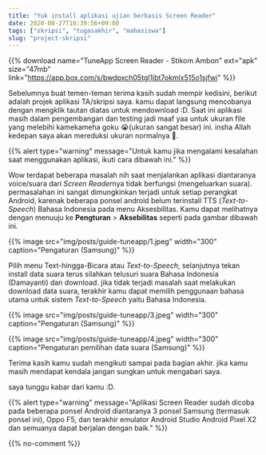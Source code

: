 ```yaml
---
title: "Yuk install aplikasi ujian berbasis Screen Reader"
date: 2020-08-27T18:39:56+09:00
tags: ["skripsi", "tugasakhir", "mahasiswa"]
slug: "project-skripsi"
---
```

{{% download name="TuneApp Screen Reader - Stikom Ambon" ext="apk" size="47mb" link="https://app.box.com/s/bwdpxch05tgl1jbt7okmlx515o1sjfwi"  %}}

Sebelumnya buat temen-teman terima kasih sudah mempir kedisini, berikut adalah projek aplikasi
TA/skripsi saya. kamu dapat langsung mencobanya dengan mengklik tautan diatas untuk mendownload :D.
Saat ini aplikasi masih dalam pengembangan dan testing jadi maaf yaa untuk ukuran file yang melebihi kamekameha goku 😭(ukuran sangat besar) ini. insha Allah kedepan saya akan mereduksi ukuran normalnya 🤗.



{{% alert type="warning" message="Untuk kamu jika mengalami kesalahan saat menggunakan aplikasi, ikuti cara dibawah ini." %}}

Wow terdapat beberapa masalah nih saat menjalankan aplikasi diantaranya voice/suara dari *Screen Reader*nya
tidak berfungsi (mengeluarkan suara). permasalahan ini sangat dimungkinkan terjadi untuk setiap perangkat Android,
karenak beberapa ponsel android belum terinstall TTS (*Text-to-Speech*) Bahasa Indonesia pada menu Aksesbilitas.
Kamu dapat melihatnya dengan menuuju ke **Pengturan** > **Aksebilitas** seperti pada gambar dibawah ini.

{{% image src="img/posts/guide-tuneapp/1.jpeg" width="300" caption="Pengaturan (Samsung)" %}}

Pilih menu Text-hingga-Bicara atau *Text-to-Speech*, selanjutnya tekan install data suara terus silahkan
telusuri suara Bahasa Indonesia (Damayanti) dan download. jika tidak terjadi masalah saat melakukan download data suara, terakhir kamu dapat memilih penggunaan bahasa utama untuk sistem *Text-to-Speech* yaitu Bahasa Indonesia.

{{% image src="img/posts/guide-tuneapp/3.jpeg" width="300" caption="Pengaturan (Samsung)" %}}

{{% image src="img/posts/guide-tuneapp/4.jpeg" width="300" caption="Pengaturan pemilihan data suara (Samsung)" %}}

Terima kasih kamu sudah mengikuti sampai pada bagian akhir. jika kamu masih mendapat kendala jangan sungkan untuk mengabari saya.

saya tunggu kabar dari kamu :D.



{{% alert type="warning" message="Aplikasi Screen Reader sudah dicoba pada beberapa ponsel Android diantaranya 3 ponsel Samsung (termasuk ponsel ini),  Oppo F5, dan terakhir emulator Android Studio Android Pixel X2 dan semuanya dapat berjalan dengan baik." %}}

{{% no-comment %}}
